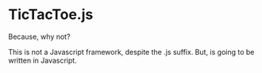 TicTacToe.js
============

Because, why not? 

This is not a Javascript framework, despite the .js suffix. But, is going to be written in Javascript. 
